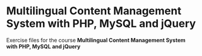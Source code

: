 # Multilingual Content Management System with PHP, MySQL and jQuery
Exercise files for the course **Multilingual Content Management System with PHP, MySQL and jQuery**
